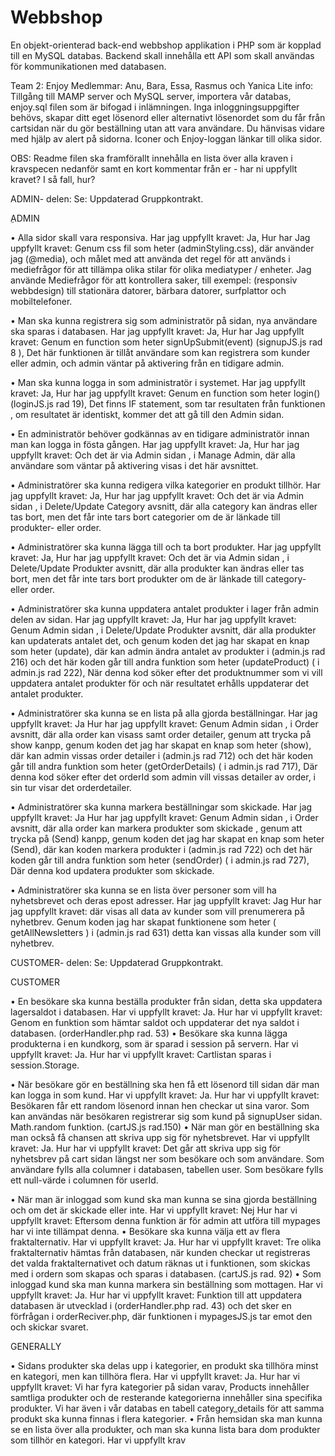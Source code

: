 # Webbshop
En objekt-orienterad back-end webbshop applikation i PHP som är kopplad till en MySQL databas. Backend skall innehålla ett API som skall användas för kommunikationen med databasen.

Team 2: Enjoy Medlemmar: Anu, Bara, Essa, Rasmus och Yanica Lite info: Tillgång till MAMP server och MySQL server, importera vår databas, enjoy.sql filen som är bifogad i inlämningen. Inga inloggningsuppgifter behövs, skapar ditt eget lösenord eller alternativt lösenordet som du får från cartsidan när du gör beställning utan att vara användare. Du hänvisas vidare med hjälp av alert på sidorna. Iconer och Enjoy-loggan länkar till olika sidor.

OBS: Readme filen ska framförallt innehålla en lista över alla kraven i kravspecen nedanför samt en kort kommentar från er - har ni uppfyllt kravet? I så fall, hur?


ADMIN- delen: Se: Uppdaterad Gruppkontrakt. 

ِADMIN

• Alla sidor skall vara responsiva. Har jag uppfyllt kravet: Ja, Hur har Jag uppfyllt kravet: Genum css fil som heter (adminStyling.css), där använder jag (@media), och  målet med att använda det regel för att används i mediefrågor för att tillämpa olika stilar för olika mediatyper / enheter.
Jag använde Mediefrågor för att kontrollera saker, till exempel: (responsiv webbdesign) till stationära datorer, bärbara datorer, surfplattor och mobiltelefoner.


• Man ska kunna registrera sig som administratör på sidan, nya användare ska sparas i databasen. Har jag uppfyllt kravet: Ja, Hur har Jag uppfyllt kravet: Genum en function som heter signUpSubmit(event) (signupJS.js rad 8 ), Det här funktionen är tillåt användare som kan registrera som  kunder eller admin, och  admin väntar på aktivering från en tidigare admin.

• Man ska kunna logga in som administratör i systemet. Har jag uppfyllt kravet: Ja, Hur har jag uppfyllt kravet: Genum en function som heter login() (loginJS.js rad 19), Det finns IF statement, som tar resultaten från funktionen , om resultatet är identiskt, kommer det att gå till den Admin sidan.

• En administratör behöver godkännas av en tidigare administratör innan man kan logga in fösta gången. Har jag uppfyllt kravet: Ja, Hur har jag uppfyllt kravet: Och det är via Admin sidan , i Manage Admin, där alla användare som väntar på aktivering visas i det här avsnittet.

• Administratörer ska kunna redigera vilka kategorier en produkt tillhör. Har jag uppfyllt kravet: Ja, Hur har jag uppfyllt kravet: Och det är via Admin sidan , i Delete/Update Category avsnitt, där alla category kan ändras eller tas bort, men det får inte tars bort categorier om de är länkade till produkter- eller order.

• Administratörer ska kunna lägga till och ta bort produkter. Har jag uppfyllt kravet: Ja, Hur har jag uppfyllt kravet: Och det är via Admin sidan , i Delete/Update Produkter avsnitt, där alla produkter kan ändras eller tas bort, men det får inte tars bort produkter om de är länkade till category- eller order.

• Administratörer ska kunna uppdatera antalet produkter i lager från admin delen av sidan. Har jag uppfyllt kravet: Ja, Hur har jag uppfyllt kravet: Genum Admin sidan , i Delete/Update Produkter avsnitt, där alla produkter kan updaterats antalet det, och genum koden det jag har skapat en knap som heter (update), där kan admin ändra antalet av produkter i (admin.js rad 216) och det här koden går till andra funktion  som heter  (updateProduct) ( i admin.js rad 222), När denna kod söker efter det produktnummer som vi vill uppdatera antalet produkter för och när resultatet erhålls uppdaterar det antalet produkter.

• Administratörer ska kunna se en lista på alla gjorda beställningar. Har jag uppfyllt kravet: Ja Hur har jag uppfyllt kravet: Genum Admin sidan , i Order avsnitt, där alla order kan visass samt order detailer, genum att trycka på show kanpp, genum koden det jag har skapat en knap som heter (show), där kan admin vissas order detailer i (admin.js rad 712) och det här koden går till andra funktion  som heter  (getOrderDetails) ( i admin.js rad 717), Där denna kod söker efter det orderId som admin vill vissas detailer av order, i sin tur visar det orderdetailer.

• Administratörer ska kunna markera beställningar som skickade. Har jag uppfyllt kravet: Ja Hur har jag uppfyllt kravet: Genum Admin sidan , i Order avsnitt, där alla order kan markera produkter som skickade , genum att trycka på (Send) kanpp, genum koden det jag har skapat en knap som heter (Send), där kan koden markera produkter i (admin.js rad 722) och det här koden går till andra funktion  som heter  (sendOrder) ( i admin.js rad 727), Där denna kod updatera produkter som skickade.

• Administratörer ska kunna se en lista över personer som vill ha nyhetsbrevet och deras epost adresser. Har jag uppfyllt kravet: Jag Hur har jag uppfyllt kravet: där visas all data av kunder som vill prenumerera på nyhetbrev. Genum koden jag har skapat funktionene som heter ( getAllNewsletters ) i (admin.js rad 631) detta kan vissas alla kunder som vill nyhetbrev.



CUSTOMER- delen: Se: Uppdaterad Gruppkontrakt.

CUSTOMER

• En besökare ska kunna beställa produkter från sidan, detta ska uppdatera lagersaldot i databasen. Har vi uppfyllt kravet: Ja. Hur har vi uppfyllt kravet: Genom en funktion som hämtar saldot och uppdaterar det nya saldot i databasen. (orderHandler.php rad. 53) • Besökare ska kunna lägga produkterna i en kundkorg, som är sparad i session på servern. Har vi uppfyllt kravet: Ja. Hur har vi uppfyllt kravet: Cartlistan sparas i session.Storage.

• När besökare gör en beställning ska hen få ett lösenord till sidan där man kan logga in som kund. Har vi uppfyllt kravet: Ja. Hur har vi uppfyllt kravet: Besökaren får ett random lösenord innan hen checkar ut sina varor. Som kan användas när besökaren registrerar sig som kund på signupUser sidan. Math.random funktion. (cartJS.js rad.150) • När man gör en beställning ska man också få chansen att skriva upp sig för nyhetsbrevet. Har vi uppfyllt kravet: Ja. Hur har vi uppfyllt kravet: Det går att skriva upp sig för nyhetsbrev på cart sidan längst ner som besökare och som användare. Som användare fylls alla columner i databasen, tabellen user. Som besökare fylls ett null-värde i columnen för userId.

• När man är inloggad som kund ska man kunna se sina gjorda beställning och om det är skickade eller inte. Har vi uppfyllt kravet: Nej Hur har vi uppfyllt kravet: Eftersom denna funktion är för admin att utföra till mypages har vi inte tillämpat denna. • Besökare ska kunna välja ett av flera fraktalternativ. Har vi uppfyllt kravet: Ja. Hur har vi uppfyllt kravet: Tre olika fraktalternativ hämtas från databasen, när kunden checkar ut registreras det valda fraktalternativet och datum räknas ut i funktionen, som skickas med i ordern som skapas och sparas i databasen. (cartJS.js rad. 92) • Som inloggad kund ska man kunna markera sin beställning som mottagen. Har vi uppfyllt kravet: Ja. Hur har vi uppfyllt kravet: Funktion till att uppdatera databasen är utvecklad i (orderHandler.php rad. 43) och det sker en förfrågan i orderReciver.php, där funktionen i mypagesJS.js tar emot den och skickar svaret.

GENERALLY

• Sidans produkter ska delas upp i kategorier, en produkt ska tillhöra minst en kategori, men kan tillhöra flera. Har vi uppfyllt kravet: Ja. Hur har vi uppfyllt kravet: Vi har fyra kategorier på sidan varav, Products innehåller samtliga produkter och de resterande kategorierna innehåller sina specifika produkter. Vi har även i vår databas en tabell category_details för att samma produkt ska kunna finnas i flera kategorier. • Från hemsidan ska man kunna se en lista över alla produkter, och man ska kunna lista bara dom produkter som tillhör en kategori. Har vi uppfyllt krav



